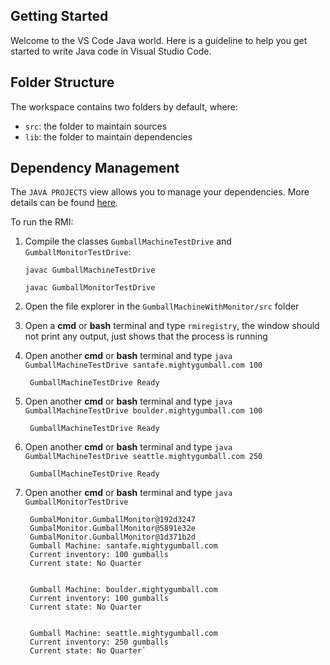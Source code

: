 ## Getting Started

Welcome to the VS Code Java world. Here is a guideline to help you get started to write Java code in Visual Studio Code.

## Folder Structure

The workspace contains two folders by default, where:

- `src`: the folder to maintain sources
- `lib`: the folder to maintain dependencies

## Dependency Management

The `JAVA PROJECTS` view allows you to manage your dependencies. More details can be found [here](https://github.com/microsoft/vscode-java-dependency#manage-dependencies).


To run the RMI:

1. Compile the classes `GumballMachineTestDrive` and `GumballMonitorTestDrive`:

    `javac GumballMachineTestDrive`

    `javac GumballMonitorTestDrive`

2. Open the file explorer in the `GumballMachineWithMonitor/src` folder

3. Open a **cmd** or **bash** terminal and type `rmiregistry`, the window should not print any output, just shows that the process is running

4. Open another **cmd** or **bash** terminal and type `java GumballMachineTestDrive santafe.mightygumball.com 100`
    
        GumballMachineTestDrive Ready

5. Open another **cmd** or **bash** terminal and type `java GumballMachineTestDrive boulder.mightygumball.com 100`
    
        GumballMachineTestDrive Ready

6. Open another **cmd** or **bash** terminal and type `java GumballMachineTestDrive seattle.mightygumball.com 250`

        GumballMachineTestDrive Ready

7. Open another **cmd** or **bash** terminal and type `java GumballMonitorTestDrive`
     
        GumbalMonitor.GumballMonitor@192d3247
        GumbalMonitor.GumballMonitor@5891e32e
        GumbalMonitor.GumballMonitor@1d371b2d
        Gumball Machine: santafe.mightygumball.com
        Current inventory: 100 gumballs
        Current state: No Quarter


        Gumball Machine: boulder.mightygumball.com
        Current inventory: 100 gumballs
        Current state: No Quarter


        Gumball Machine: seattle.mightygumball.com
        Current inventory: 250 gumballs
        Current state: No Quarter`

